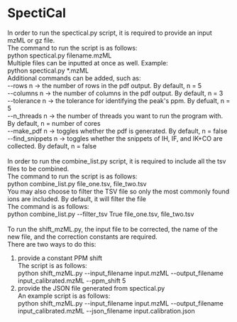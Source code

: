 # SpectiCal

In order to run the spectical.py script, it is required to provide an input mzML or gz file.<br>
The command to run the script is as follows:<br>
python spectical.py filename.mzML<br>
Multiple files can be inputted at once as well. Example:<br>
python spectical.py *.mzML<br>
Additional commands can be added, such as:<br>
--rows n -> the number of rows in the pdf output. By default, n = 5<br>
--columns n -> the number of columns in the pdf output. By default, n = 3<br>
--tolerance n -> the tolerance for identifying the peak's ppm. By defualt, n = 5<br>
--n_threads n -> the number of threads you want to run the program with. By default, n = number of cores<br>
--make_pdf n -> toggles whether the pdf is generated. By default, n = false<br>
--find_snippets n -> toggles whether the snippets of IH, IF, and IK+CO are collected. By default, n = false<br>
<br>
In order to run the combine_list.py script, it is required to include all the tsv files to be combined.<br>
The command to run the script is as follows:<br>
python combine_list.py file_one.tsv, file_two.tsv<br>
You may also choose to filter the TSV file so only the most commonly found ions are included. By default, it will filter the file<br>
The command is as follows:<br>
python combine_list.py --filter_tsv True file_one.tsv, file_two.tsv<br>
<br>
To run the shift_mzML.py, the input file to be corrected, the name of the new file, and the correction constants are required.<br>
There are two ways to do this:<br>
1. provide a constant PPM shift<br>
The script is as follows:<br>
python shift_mzML.py --input_filename input.mzML --output_filename input_calibrated.mzML --ppm_shift 5<br>
2. provide the JSON file generated from spectical.py<br>
An example script is as follows:<br>
python shift_mzML.py --input_filename input.mzML --output_filename input_calibrated.mzML --json_filename input.calibration.json<br>

